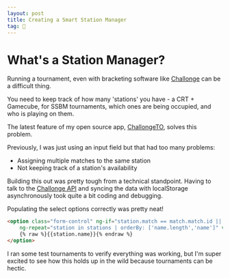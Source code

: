 ```yaml
---
layout: post
title: Creating a Smart Station Manager
tag: 🍞
---
```


# What's a Station Manager?
Running a tournament, even with bracketing software like [Challonge](http://challonge.com/) can be a difficult thing.

You need to keep track of how many 'stations' you have - a CRT + Gamecube, for SSBM tournaments, which ones are being occupied, and who is playing on them. 

The latest feature of my open source app, [ChallongeTO](http://challonge.com/), solves this problem.

Previously, I was just using an input field but that had too many problems: 

* Assigning multiple matches to the same station
* Not keeping track of a station's availability

Building this out was pretty tough from a technical standpoint. Having to talk to the [Challonge API](http://api.challonge.com/v1) and syncing the data with localStorage asynchronously took quite a bit coding and debugging. 

Populating the select options correctly was pretty neat!

```html
<option class="form-control" ng-if="station.match == match.match.id || !station.id"
	ng-repeat="station in stations | orderBy: ['name.length','name']" value="{% raw %}{{station.name}}{% endraw %}">
   	{% raw %}{{station.name}}{% endraw %}
</option>
```

I ran some test tournaments to verify everything was working, but I'm super excited to see how this holds up in the wild because tournaments can be hectic.